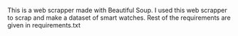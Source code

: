 This is a web scrapper made with Beautiful Soup.
I used this web scrapper to scrap and make a dataset of smart watches.
Rest of the requirements are given in requirements.txt
